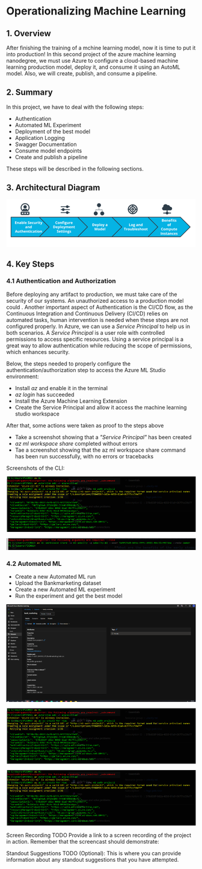 # Operationalizing Machine Learning

## 1. Overview

After finishing the training of a mchine learning model, now it is time to put it into production! In this second project of the azure machine learning nanodegree, we must 
use Azure to configure a cloud-based machine learning production model, deploy it, and consume it using an AutoML model. Also, we will create, publish, and consume a pipeline. 

## 2. Summary

In this project, we have to deal with the following steps:

* Authentication
* Automated ML Experiment
* Deployment of the best model
* Application Logging
* Swagger Documentation
* Consume model endpoints
* Create and publish a pipeline

These steps will be described in the following sections.

## 3. Architectural Diagram

![Flow of the project](https://github.com/michelmf/azure-ml/blob/main/Operationalizing%20Machine%20Learning/Capture.PNG)

## 4. Key Steps

### 4.1 Authentication and Authorization

Before deploying any artifact to production, we must take care of the security of our systems. An unauthorized access to a production model could  . Another important aspect of Authentication is the CI/CD flow, as the Continuous Integration and Continuous Delivery (CI/CD) relies on automated tasks, human intervention is needed when these steps are not configured properly. In Azure, we can use a *Service Principal* to help us in both scenarios. A *Service Principal* is a user role with controlled permissions to access specific resources. Using a service principal is a great way to allow authentication while reducing the scope of permissions, which enhances security.

Below, the steps needed to properly configure the authentication/authorization step to access the Azure ML Studio environment:

* Install *az* and enable it in the terminal
* *az login* has succeeded
* Install the Azure Machine Learning Extension
* Create the Service Principal and allow it access the machine learning studio workspace

After that, some actions were taken as proof to the steps above

* Take a screenshot showing that a *"Service Principal"* has been created
* *az ml workspace share* completed without errors
* Tae a screenshot showing that the az ml workspace share command has been run successfully, with no errors or tracebacks

Screenshots of the CLI:

![Create the service principal (sp) and allow the access to your specific workspace](https://github.com/michelmf/azure-ml/blob/main/Operationalizing%20Machine%20Learning/sp.PNG)

![Take a screeshot showing that the *az ml workspace share* command has been run successfully, with no errors or tracebacks](https://github.com/michelmf/azure-ml/blob/main/Operationalizing%20Machine%20Learning/role.PNG)

### 4.2 Automated ML

* Create a new Automated ML run
* Upload the Bankmarketing dataset
* Create a new Automated ML experiment
* Run the experiment and get the best model


![Select and upload the bankmarketing dataset](https://github.com/michelmf/azure-ml/blob/main/Operationalizing%20Machine%20Learning/dataset.PNG)

![Take a screenshot showing that the experiment is shown as completed](https://github.com/michelmf/azure-ml/blob/main/Operationalizing%20Machine%20Learning/sp.PNG)

![Take a screenshot of the best model after the experiment completes](https://github.com/michelmf/azure-ml/blob/main/Operationalizing%20Machine%20Learning/sp.PNG)

Screen Recording
TODO Provide a link to a screen recording of the project in action. Remember that the screencast should demonstrate:

Standout Suggestions
TODO (Optional): This is where you can provide information about any standout suggestions that you have attempted.
